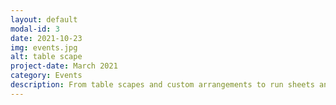 ```yaml
---
layout: default
modal-id: 3
date: 2021-10-23
img: events.jpg
alt: table scape
project-date: March 2021
category: Events
description: From table scapes and custom arrangements to run sheets and on the day co-ordination, let By T Flowers take the stress out of your next big event so you can enjoy the day.
---
```

